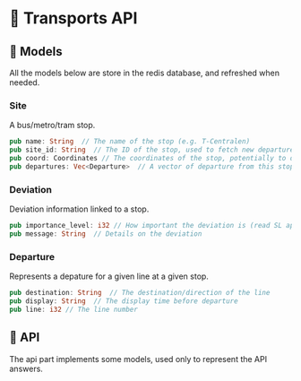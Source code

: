 # 🚗 Transports API

## 🚚 Models
All the models below are store in the redis database, and refreshed when needed.

### Site
A bus/metro/tram stop.
```rust
pub name: String  // The name of the stop (e.g. T-Centralen)
pub site_id: String  // The ID of the stop, used to fetch new departures from the API
pub coord: Coordinates // The coordinates of the stop, potentially to display the stop on a map
pub departures: Vec<Departure>  // A vector of departure from this stop
```

### Deviation
Deviation information linked to a stop.
```rust
pub importance_level: i32 // How important the deviation is (read SL api doc for a better description)
pub message: String  // Details on the deviation
```

### Departure
Represents a depature for a given line at a given stop.
```rust
pub destination: String  // The destination/direction of the line
pub display: String  // The display time before departure
pub line: i32 // The line number
```


## 📡 API
The api part implements some models, used only to represent the API answers.